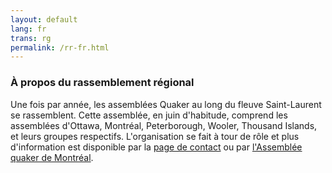 ```yaml
---
layout: default
lang: fr
trans: rg
permalink: /rr-fr.html
---
```

 
### <i class="fas fa-stream"></i> À propos du rassemblement régional

Une fois par année, les assemblées Quaker au long du fleuve Saint-Laurent se rassemblent. Cette assemblée, en juin d'habitude, comprend les assemblées d'Ottawa, Montréal, Peterborough, Wooler, Thousand Islands, et leurs groupes respectifs. L'organisation se fait à tour de rôle et plus d'information est disponible par la [page de contact](/contact-fr.html) ou par [l'Assemblée quaker de Montréal](https://montreal.quaker.ca/fr/accueil/). 
